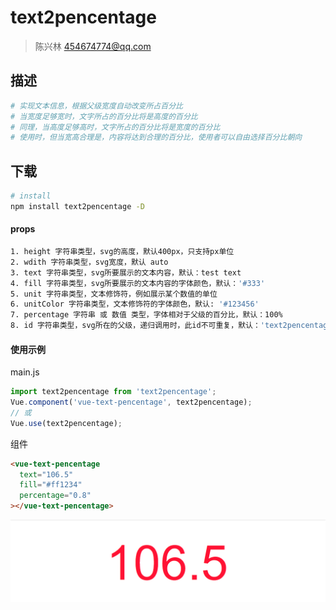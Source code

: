 # text2pencentage

> 陈兴林 454674774@qq.com

## 描述

```bash
# 实现文本信息，根据父级宽度自动改变所占百分比
# 当宽度足够宽时，文字所占的百分比将是高度的百分比
# 同理，当高度足够高时，文字所占的百分比将是宽度的百分比
# 使用时，但当宽高合理是，内容将达到合理的百分比，使用者可以自由选择百分比朝向
```

## 下载

``` bash
# install
npm install text2pencentage -D
```

#### props

```bash
1. height 字符串类型，svg的高度，默认400px，只支持px单位
2. wdith 字符串类型，svg宽度，默认 auto
3. text 字符串类型，svg所要展示的文本内容，默认：test text
4. fill 字符串类型，svg所要展示的文本内容的字体颜色，默认：'#333'
5. unit 字符串类型，文本修饰符，例如展示某个数值的单位
6. unitColor 字符串类型，文本修饰符的字体颜色，默认: '#123456'
7. percentage 字符串 或 数值 类型，字体相对于父级的百分比，默认：100%
8. id 字符串类型，svg所在的父级，递归调用时，此id不可重复，默认：'text2pencentage'
```

#### 使用示例

main.js

```js
import text2pencentage from 'text2pencentage';
Vue.component('vue-text-pencentage', text2pencentage);
// 或
Vue.use(text2pencentage);
```

组件

```html
<vue-text-pencentage
  text="106.5"
  fill="#ff1234"
  percentage="0.8"
></vue-text-pencentage>
```

![效果图](/src/assets/20190523001.png)
